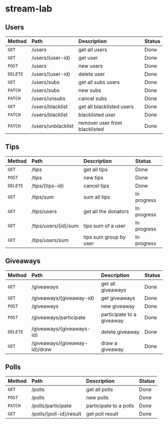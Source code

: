 # stream-lab

## Users

| Method        | Path                              | Description                   | Status        |
|:------------- |:--------------------------------- |:----------------------------- |:------------- |
| `GET`         | /users                            | get all users                 | Done          |
| `GET`         | /users/{user-id}                  | get user                      | Done          |
| `POST`        | /users                            | new users                     | Done          |
| `DELETE`      | /users/{user-id}                  | delete user                   | Done          |
| `GET`         | /users/subs                       | get all subs users            | Done          |
| `PATCH`       | /users/subs                       | new subs                      | Done          |
| `PATCH`       | /users/unsubs                     | cancel subs                   | Done          |
| `GET`         | /users/blacklist                  | get all blacklisted users     | Done          |
| `PATCH`       | /users/blacklist                  | blacklisted user              | Done          |
| `PATCH`       | /users/unblacklist                | remover user from blacklisted | Done          |

## Tips

| Method        | Path                  | Description                  | Status        | 
|:------------- |:----------------------|:---------------------------- |:------------- |
| `GET`         | /tips                 | get all tips                 | Done          |
| `POST`        | /tips                 | new tips                     | Done          |
| `DELETE`      | /tips/{tips-id}       | cancel tips                  | Done          |
| `GET`         | /tips/sum             | sum all tips                 | In progress   |
| `GET`         | /tips/users           | get all the donators         | In progress   |
| `GET`         | /tips/users/{id}/sum  | tips sum of a user           | In progress   |
| `GET`         | /tips/users/sum       | tips sum group by user       | In progress   |

## Giveaways

| Method        | Path                          | Description                  | Status        |
|:------------- |:----------------------------- |:---------------------------- |:------------- |
| `GET`         | /giveaways                    | get all giveaways            | Done          |
| `GET`         | /giveaways/{giveaway-id}      | get giveaways                | Done          |
| `POST`        | /giveaways                    | new giveaway                 | Done          |
| `POST`        | /giveaways/participate        | participate to a giveaway    | Done          |
| `DELETE`      | /giveaways/{giveaways-id}     | delete giveaway              | Done          |
| `GET`         | /giveaways/{giveaway-id}/draw | draw a giveaway              | Done          |

## Polls

| Method        | Path                        | Description             | Status        |
|:------------- |:--------------------------- |:----------------------- |:------------- |
| `GET`         | /polls                      | get all polls           | Done          |
| `POST`        | /polls                      | new polls               | Done          |
| `PATCH`       | /polls/participate          | participate to a polls  | Done          |
| `GET`         | /polls/{poll-id}/result     | get poll result         | Done          |